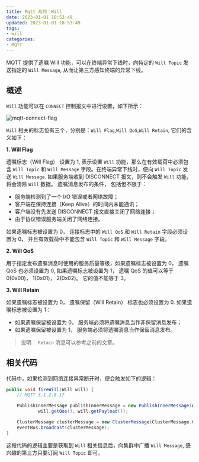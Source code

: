 ```yaml
---
title: Mqtt 系列：Will
date: 2023-01-01 18:53:49
updated: 2023-01-01 18:53:49
tags:
- will
categories:
- MQTT
---
```


MQTT 提供了遗嘱 Will 功能，可以在终端异常下线时，向特定的 `Will Topic` 发送指定的 `Will Message`, 从而让第三方感知终端的异常下线。

<!-- more -->

## 概述

`Will` 功能可以在 `CONNECT` 控制报文中进行设置，如下所示：

![mqtt-connect-flag](/images/mqtt/mqtt-connect-flag.jpg "mqtt-connect-flag")

`Will` 相关的标志位有三个，分别是：`Will Flag`,`Will QoS`,`Will Retain`, 它们的含义如下：

**1. Will Flag**

遗嘱标志（Will Flag） 设置为 1, 表示设置 `Will` 功能，那么在有效载荷中必须包含 `Will Topic` 和 `Will Message` 字段。在终端异常下线时，便向 `Will Topic` 发送 `Will Message`. 如果服务端收到 DISCONNECT 报文，则不会触发 `Will` 功能，将会清除 `Will` 数据。
遗嘱消息发布的条件， 包括但不限于：

- 服务端检测到了一个 I/O 错误或者网络故障；
- 客户端在保持连接（Keep Alive）的时间内未能通讯；
- 客户端没有先发送 DISCONNECT 报文直接关闭了网络连接；
- 由于协议错误服务端关闭了网络连接。

如果遗嘱标志被设置为 0， 连接标志中的 `Will QoS` 和 `Will Retain` 字段必须设置为 0， 并且有效载荷中不能包含 `Will Topic` 和 `Will Message` 字段。

**2. Will QoS**

用于指定发布遗嘱消息时使用的服务质量等级，如果遗嘱标志被设置为 0， 遗嘱 QoS 也必须设置为 0, 如果遗嘱标志被设置为 1， 遗嘱 QoS 的值可以等于 0(0x00)， 1(0x01)， 2(0x02)。 它的值不能等于 3。

**3. Will Retain**

如果遗嘱标志被设置为 0， 遗嘱保留（Will Retain） 标志也必须设置为 0.
如果遗嘱标志被设置为 1：
- 如果遗嘱保留被设置为 0， 服务端必须将遗嘱消息当作非保留消息发布；
- 如果遗嘱保留被设置为 1， 服务端必须将遗嘱消息当作保留消息发布。

>说明：
`Retain` 消息可以参考之前的文章。 

## 相关代码

代码中，如果检测到网络连接异常断开时，便会触发如下的逻辑：

```java
public void fireWill(Will will) {
    // MQTT 3.1.2.8-17

    PublishInnerMessage publishInnerMessage = new PublishInnerMessage(new Topic(will.getTopic()), will.isRetained(),
            will.getQos(), will.getPayload());

    ClusterMessage clusterMessage = new ClusterMessage(ClusterMessage.ClusterMessageType.PUBLISH, publishInnerMessage);
    eventBus.broadcast(clusterMessage);
}
```

这段代码的逻辑主要是获取到 `Will` 相关信息后，向集群中广播 `Will Message`, 感兴趣的第三方只要订阅 `Will Topic` 即可。
